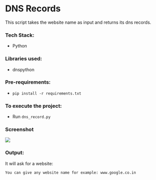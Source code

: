 # DNS Records
This script takes the website name as input and returns its dns records.

### Tech Stack:
+ Python

### Libraries used:
+ dnspython

###  Pre-requirements:
+ `pip install -r requirements.txt`

### To execute the project:
+ Run `dns_record.py`

### Screenshot
![ ](output.png)

### Output:
It will ask for a website:
```
You can give any website name for example: www.google.co.in
```
